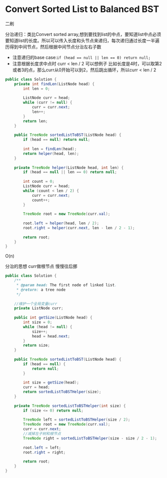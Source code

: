 # Convert Sorted List to Balanced BST
二刷

分治递归：类比Convert sorted array,想到要找到list的中点，要知道list中点必须要知道list的长度。所以可以传入长度和头节点来递归，每次递归通过长度一半遍历得到中间节点，然后根据中间节点分治左右子数 
* 注意递归的base case:```if (head == null || len == 0) return null;```
* 注意根据长度求中点时 curr < len / 2  可以想例子 比如长度是4时，可以取第2或者3的点，那么curr从0开始可以到2，然后跳出循环，所以curr < len / 2


```java
public class Solution {
    private int findLen(ListNode head) {
        int len = 0;
        
        ListNode curr = head;
        while (curr != null) {
            curr = curr.next;
            len++;
        }
        return len;
    }
    
    public TreeNode sortedListToBST(ListNode head) {
        if (head == null) return null;
        
        int len = findLen(head);
        return helper(head, len);
    }
    
    private TreeNode helper(ListNode head, int len) {
        if (head == null || len == 0) return null;
        
        int count = 0;
        ListNode curr = head;
        while (count < len / 2) {
            curr = curr.next;
            count++;
        }
        
        TreeNode root = new TreeNode(curr.val);
        
        root.left = helper(head, len / 2);
        root.right = helper(curr.next, len - len / 2 - 1);
        
        return root;
    }
}

```







O(n)

分治的思想
curr做根节点 慢慢往后挪


```java
public class Solution {
    /**
     * @param head: The first node of linked list.
     * @return: a tree node
     */
    
    //维护一个全局变量curr
    private ListNode curr;
     
    public int getSize(ListNode head) {
        int size = 0;
        while (head != null) {
            size++;
            head = head.next;
        }
        return size;
    }
    
    public TreeNode sortedListToBST(ListNode head) {  
        if (head == null) {
            return null;
        }
        
        int size = getSize(head);
        curr = head;
        return sortedListToBSTHelper(size);
    }
    
    private TreeNode sortedListToBSTHelper(int size) {
        if (size <= 0) return null;
        
        TreeNode left = sortedListToBSTHelper(size / 2);
        TreeNode root = new TreeNode(curr.val);
        curr = curr.next;
        //减掉左子树和根节点
        TreeNode right = sortedListToBSTHelper(size - size / 2 - 1);
        
        root.left = left;
        root.right = right;
        
        return root;
    }
}
```